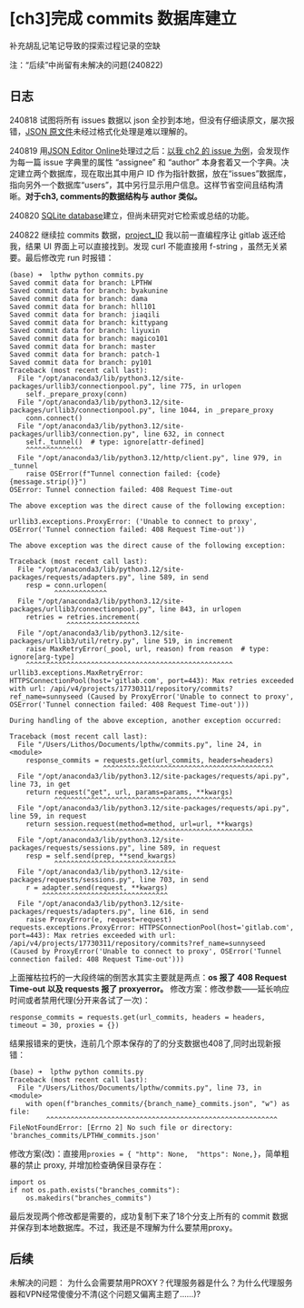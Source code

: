 # [ch3]完成 commits 数据库建立

补充胡乱记笔记导致的探索过程记录的空缺

注：“后续”中尚留有未解决的问题(240822)

## 日志

240818   试图将所有 issues 数据以 json 全抄到本地，但没有仔细读原文，屡次报错，[JSON 原文件](https://postimg.cc/cvTDZ5mD)未经过格式化处理是难以理解的。

240819   用[JSON Editor Online](https://jsoneditoronline.org)处理过之后：[以我 ch2 的 issue 为例](https://postimg.cc/mPf5w5Zk)，会发现作为每一篇 issue 字典里的属性 “assignee” 和 “author” 本身套着又一个字典。决定建立两个数据库，现在取出其中用户 ID 作为指针数据，放在“issues”数据库，指向另外一个数据库“users”，其中另行显示用户信息。这样节省空间且结构清晰。**对于ch3, comments的数据结构与 author 类似。**

240820   [SQLite database](https://postimg.cc/nCydLJKh)建立，但尚未研究对它检索或总结的功能。

240822   继续拉 commits 数据，[project_ID](https://gitlab.com/101camp/7py/tasks/edit) 我以前一直编程序让 gitlab 返还给我，结果 UI 界面上可以直接找到。发现 curl 不能直接用 f-string ，虽然无关紧要。最后修改完 run 时报错：

```shell
(base) ➜  lpthw python commits.py
Saved commit data for branch: LPTHW
Saved commit data for branch: byakunine
Saved commit data for branch: dama
Saved commit data for branch: hll101
Saved commit data for branch: jiaqili
Saved commit data for branch: kittypang
Saved commit data for branch: liyuxin
Saved commit data for branch: magico101
Saved commit data for branch: master
Saved commit data for branch: patch-1
Saved commit data for branch: py101
Traceback (most recent call last):
  File "/opt/anaconda3/lib/python3.12/site-packages/urllib3/connectionpool.py", line 775, in urlopen
    self._prepare_proxy(conn)
  File "/opt/anaconda3/lib/python3.12/site-packages/urllib3/connectionpool.py", line 1044, in _prepare_proxy
    conn.connect()
  File "/opt/anaconda3/lib/python3.12/site-packages/urllib3/connection.py", line 632, in connect
    self._tunnel()  # type: ignore[attr-defined]
    ^^^^^^^^^^^^^^
  File "/opt/anaconda3/lib/python3.12/http/client.py", line 979, in _tunnel
    raise OSError(f"Tunnel connection failed: {code} {message.strip()}")
OSError: Tunnel connection failed: 408 Request Time-out

The above exception was the direct cause of the following exception:

urllib3.exceptions.ProxyError: ('Unable to connect to proxy', OSError('Tunnel connection failed: 408 Request Time-out'))

The above exception was the direct cause of the following exception:

Traceback (most recent call last):
  File "/opt/anaconda3/lib/python3.12/site-packages/requests/adapters.py", line 589, in send
    resp = conn.urlopen(
           ^^^^^^^^^^^^^
  File "/opt/anaconda3/lib/python3.12/site-packages/urllib3/connectionpool.py", line 843, in urlopen
    retries = retries.increment(
              ^^^^^^^^^^^^^^^^^^
  File "/opt/anaconda3/lib/python3.12/site-packages/urllib3/util/retry.py", line 519, in increment
    raise MaxRetryError(_pool, url, reason) from reason  # type: ignore[arg-type]
    ^^^^^^^^^^^^^^^^^^^^^^^^^^^^^^^^^^^^^^^^^^^^^^^^^^^
urllib3.exceptions.MaxRetryError: HTTPSConnectionPool(host='gitlab.com', port=443): Max retries exceeded with url: /api/v4/projects/17730311/repository/commits?ref_name=sunnyseed (Caused by ProxyError('Unable to connect to proxy', OSError('Tunnel connection failed: 408 Request Time-out')))

During handling of the above exception, another exception occurred:

Traceback (most recent call last):
  File "/Users/Lithos/Documents/lpthw/commits.py", line 24, in <module>
    response_commits = requests.get(url_commits, headers=headers)
                       ^^^^^^^^^^^^^^^^^^^^^^^^^^^^^^^^^^^^^^^^^^
  File "/opt/anaconda3/lib/python3.12/site-packages/requests/api.py", line 73, in get
    return request("get", url, params=params, **kwargs)
           ^^^^^^^^^^^^^^^^^^^^^^^^^^^^^^^^^^^^^^^^^^^^
  File "/opt/anaconda3/lib/python3.12/site-packages/requests/api.py", line 59, in request
    return session.request(method=method, url=url, **kwargs)
           ^^^^^^^^^^^^^^^^^^^^^^^^^^^^^^^^^^^^^^^^^^^^^^^^^
  File "/opt/anaconda3/lib/python3.12/site-packages/requests/sessions.py", line 589, in request
    resp = self.send(prep, **send_kwargs)
           ^^^^^^^^^^^^^^^^^^^^^^^^^^^^^^
  File "/opt/anaconda3/lib/python3.12/site-packages/requests/sessions.py", line 703, in send
    r = adapter.send(request, **kwargs)
        ^^^^^^^^^^^^^^^^^^^^^^^^^^^^^^^
  File "/opt/anaconda3/lib/python3.12/site-packages/requests/adapters.py", line 616, in send
    raise ProxyError(e, request=request)
requests.exceptions.ProxyError: HTTPSConnectionPool(host='gitlab.com', port=443): Max retries exceeded with url: /api/v4/projects/17730311/repository/commits?ref_name=sunnyseed (Caused by ProxyError('Unable to connect to proxy', OSError('Tunnel connection failed: 408 Request Time-out')))
```

上面摧枯拉朽的一大段终端的倒苦水其实主要就是两点：**os 报了 408 Request Time-out 以及 requests 报了 proxyerror。**
修改方案：修改参数——延长响应时间或者禁用代理(分开来各试了一次)：

```shell
response_commits = requests.get(url_commits, headers = headers, timeout = 30, proxies = {})
```

结果报错来的更快，连前几个原本保存的了的分支数据也408了,同时出现新报错：
```shell
(base) ➜  lpthw python commits.py
Traceback (most recent call last):
  File "/Users/Lithos/Documents/lpthw/commits.py", line 73, in <module>
    with open(f"branches_commits/{branch_name}_commits.json", "w") as file:
         ^^^^^^^^^^^^^^^^^^^^^^^^^^^^^^^^^^^^^^^^^^^^^^^^^^^^^^^^^
FileNotFoundError: [Errno 2] No such file or directory: 'branches_commits/LPTHW_commits.json'
```

修改方案(改)：直接用`proxies = { "http": None,  "https": None,}`，简单粗暴的禁止 proxy,  并增加检查确保目录存在：

```shell
import os
if not os.path.exists("branches_commits"):
    os.makedirs("branches_commits")
```

最后发现两个修改都是需要的，成功复制下来了18个分支上所有的 commit 数据并保存到本地数据库。不过，我还是不理解为什么要禁用proxy。

## 后续
未解决的问题：
为什么会需要禁用PROXY？代理服务器是什么？为什么代理服务器和VPN经常傻傻分不清(这个问题又偏离主题了……)?
